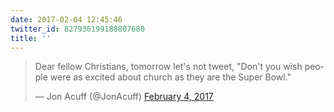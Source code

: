 ```yaml
---
date: 2017-02-04 12:45:46
twitter_id: 827936199188807680
title: ''
---
```


<blockquote class="twitter-tweet"><p lang="en" dir="ltr">Dear fellow Christians, tomorrow let&#39;s not tweet, &quot;Don&#39;t you wish people were as excited about church as they are the Super Bowl.&quot;</p>&mdash; Jon Acuff (@JonAcuff) <a href="https://twitter.com/JonAcuff/status/827923671767511041?ref_src=twsrc%5Etfw">February 4, 2017</a></blockquote>
<script async src="https://platform.twitter.com/widgets.js" charset="utf-8"></script>
